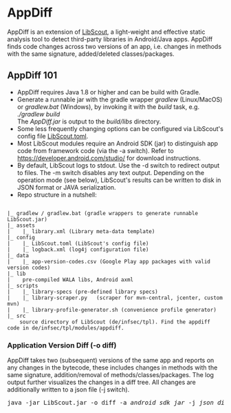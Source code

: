 # AppDiff

AppDiff is an extension of [LibScout](https://github.com/reddr/LibScout), a light-weight and effective static analysis tool to detect third-party libraries in Android/Java apps.
AppDiff finds code changes across two versions of an app, i.e. changes in methods with the same signature, added/deleted classes/packages.



##  AppDiff 101

 * AppDiff requires Java 1.8 or higher and can be build with Gradle.
 * Generate a runnable jar with the gradle wrapper <i>gradlew</i> (Linux/MacOS) or <i>gradlew.bat</i> (Windows), by invoking it with the <i>build</i> task, e.g. <i>./gradlew build</i><br>
   The <i>AppDiff.jar</i> is output to the <i>build/libs</i> directory.
 * Some less frequently changing options can be configured via LibScout's config file [LibScout.toml](config/LibScout.toml).
 * Most LibScout modules require an Android SDK (jar) to distinguish app code from framework code (via the -a switch).
Refer to <a href="https://developer.android.com/studio/">https://developer.android.com/studio/</a> for download instructions.
 * By default, LibScout logs to stdout. Use the -d switch to redirect output to files. The -m switch disables any text output. Depending on the operation mode (see below), LibScout's results can be written to disk in JSON format or JAVA serialization.
 * Repo structure in a nutshell:<br>
<pre><code>
|_ gradlew / gradlew.bat (gradle wrappers to generate runnable LibScout.jar)
|_ assets
|    |_ library.xml (Library meta-data template)
|_ config
|    |_ LibScout.toml (LibScout's config file)
|    |_ logback.xml (log4j configuration file)
|_ data
|    |_ app-version-codes.csv (Google Play app packages with valid version codes)
|_ lib
|    pre-compiled WALA libs, Android axml
|_ scripts
|    |_ library-specs (pre-defined library specs)
|    |_ library-scraper.py   (scraper for mvn-central, jcenter, custom mvn)
|    |_ library-profile-generator.sh (convenience profile generator)
|_ src
    source directory of LibScout (de/infsec/tpl). Find the appdiff code in de/infsec/tpl/modules/appdiff.
</code></pre>

### Application Version Diff (-o diff)

AppDiff takes two (subsequent) versions of the same app and reports on any changes in the bytecode, these includes changes in methods with the same signature, addition/removal of methods/classes/packages.
The log output further visualizes the changes in a diff tree. All changes are additionally written to a json file (-j switch).

<pre>java -jar LibScout.jar -o diff -a <i>android_sdk_jar</i> -j <i>json_dir</i> <i>path_to_apk_old_version<i> <i>path_to_apk_new_version<i> </pre>

